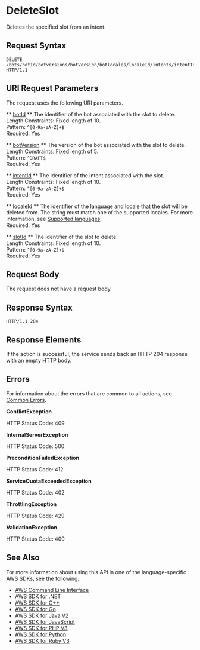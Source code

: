 # DeleteSlot<a name="API_DeleteSlot"></a>

Deletes the specified slot from an intent\.

## Request Syntax<a name="API_DeleteSlot_RequestSyntax"></a>

```
DELETE /bots/botId/botversions/botVersion/botlocales/localeId/intents/intentId/slots/slotId/ HTTP/1.1
```

## URI Request Parameters<a name="API_DeleteSlot_RequestParameters"></a>

The request uses the following URI parameters\.

 ** [botId](#API_DeleteSlot_RequestSyntax) **   <a name="lexv2-DeleteSlot-request-botId"></a>
The identifier of the bot associated with the slot to delete\.  
Length Constraints: Fixed length of 10\.  
Pattern: `^[0-9a-zA-Z]+$`   
Required: Yes

 ** [botVersion](#API_DeleteSlot_RequestSyntax) **   <a name="lexv2-DeleteSlot-request-botVersion"></a>
The version of the bot associated with the slot to delete\.  
Length Constraints: Fixed length of 5\.  
Pattern: `^DRAFT$`   
Required: Yes

 ** [intentId](#API_DeleteSlot_RequestSyntax) **   <a name="lexv2-DeleteSlot-request-intentId"></a>
The identifier of the intent associated with the slot\.  
Length Constraints: Fixed length of 10\.  
Pattern: `^[0-9a-zA-Z]+$`   
Required: Yes

 ** [localeId](#API_DeleteSlot_RequestSyntax) **   <a name="lexv2-DeleteSlot-request-localeId"></a>
The identifier of the language and locale that the slot will be deleted from\. The string must match one of the supported locales\. For more information, see [Supported languages](https://docs.aws.amazon.com/lexv2/latest/dg/how-languages.html)\.  
Required: Yes

 ** [slotId](#API_DeleteSlot_RequestSyntax) **   <a name="lexv2-DeleteSlot-request-slotId"></a>
The identifier of the slot to delete\.   
Length Constraints: Fixed length of 10\.  
Pattern: `^[0-9a-zA-Z]+$`   
Required: Yes

## Request Body<a name="API_DeleteSlot_RequestBody"></a>

The request does not have a request body\.

## Response Syntax<a name="API_DeleteSlot_ResponseSyntax"></a>

```
HTTP/1.1 204
```

## Response Elements<a name="API_DeleteSlot_ResponseElements"></a>

If the action is successful, the service sends back an HTTP 204 response with an empty HTTP body\.

## Errors<a name="API_DeleteSlot_Errors"></a>

For information about the errors that are common to all actions, see [Common Errors](CommonErrors.md)\.

 **ConflictException**   
  
HTTP Status Code: 409

 **InternalServerException**   
  
HTTP Status Code: 500

 **PreconditionFailedException**   
  
HTTP Status Code: 412

 **ServiceQuotaExceededException**   
  
HTTP Status Code: 402

 **ThrottlingException**   
  
HTTP Status Code: 429

 **ValidationException**   
  
HTTP Status Code: 400

## See Also<a name="API_DeleteSlot_SeeAlso"></a>

For more information about using this API in one of the language\-specific AWS SDKs, see the following:
+  [ AWS Command Line Interface](https://docs.aws.amazon.com/goto/aws-cli/models.lex.v2-2020-08-07/DeleteSlot) 
+  [ AWS SDK for \.NET](https://docs.aws.amazon.com/goto/DotNetSDKV3/models.lex.v2-2020-08-07/DeleteSlot) 
+  [ AWS SDK for C\+\+](https://docs.aws.amazon.com/goto/SdkForCpp/models.lex.v2-2020-08-07/DeleteSlot) 
+  [ AWS SDK for Go](https://docs.aws.amazon.com/goto/SdkForGoV1/models.lex.v2-2020-08-07/DeleteSlot) 
+  [ AWS SDK for Java V2](https://docs.aws.amazon.com/goto/SdkForJavaV2/models.lex.v2-2020-08-07/DeleteSlot) 
+  [ AWS SDK for JavaScript](https://docs.aws.amazon.com/goto/AWSJavaScriptSDK/models.lex.v2-2020-08-07/DeleteSlot) 
+  [ AWS SDK for PHP V3](https://docs.aws.amazon.com/goto/SdkForPHPV3/models.lex.v2-2020-08-07/DeleteSlot) 
+  [ AWS SDK for Python](https://docs.aws.amazon.com/goto/boto3/models.lex.v2-2020-08-07/DeleteSlot) 
+  [ AWS SDK for Ruby V3](https://docs.aws.amazon.com/goto/SdkForRubyV3/models.lex.v2-2020-08-07/DeleteSlot) 
